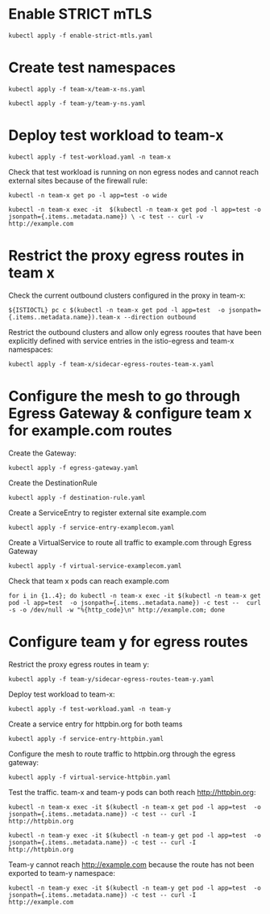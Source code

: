 # Enable STRICT mTLS
```kubectl apply -f enable-strict-mtls.yaml```

# Create test namespaces
```kubectl apply -f team-x/team-x-ns.yaml``` 

```kubectl apply -f team-y/team-y-ns.yaml```

# Deploy test workload to team-x
```kubectl apply -f test-workload.yaml -n team-x``` 

Check that test workload is running on non egress nodes and cannot reach external sites because of the firewall rule:   

```kubectl -n team-x get po -l app=test -o wide```

`kubectl -n team-x exec -it 
    $(kubectl -n team-x get pod -l app=test -o jsonpath={.items..metadata.name}) \
    -c test -- curl -v http://example.com
`

# Restrict the proxy egress routes in team x 

Check the current outbound clusters configured in the proxy in team-x: 

`
${ISTIOCTL} pc c $(kubectl -n team-x get pod -l app=test 
    -o jsonpath={.items..metadata.name}).team-x --direction outbound
`

Restrict the outbound clusters and allow only egress rooutes that have been explicitly defined with service entries in the istio-egress and team-x namespaces:

```kubectl apply -f team-x/sidecar-egress-routes-team-x.yaml```

# Configure the mesh to go through Egress Gateway & configure team x for example.com routes

Create the Gateway: 

```kubectl apply -f egress-gateway.yaml```

Create the DestinationRule 

```kubectl apply -f destination-rule.yaml```

Create a ServiceEntry to register external site example.com

```kubectl apply -f service-entry-examplecom.yaml```

Create a VirtualService to route all traffic to example.com through Egress Gateway

```kubectl apply -f virtual-service-examplecom.yaml```

Check that team x pods can reach example.com

`
for i in {1..4}; do
    kubectl -n team-x exec -it $(kubectl -n team-x get pod -l app=test 
        -o jsonpath={.items..metadata.name}) -c test -- 
    curl -s -o /dev/null -w "%{http_code}\n" http://example.com; done
`

# Configure team y for egress routes

Restrict the proxy egress routes in team y: 

```kubectl apply -f team-y/sidecar-egress-routes-team-y.yaml```

Deploy test workload to team-x:  

```kubectl apply -f test-workload.yaml -n team-y```

Create a service entry for httpbin.org for both teams

```kubectl apply -f service-entry-httpbin.yaml```

Configure the mesh to route traffic to httpbin.org through the egress gateway:

```kubectl apply -f virtual-service-httpbin.yaml```

Test the traffic. team-x and team-y pods can both reach http://httpbin.org:

`
kubectl -n team-x exec -it $(kubectl -n team-x get pod -l app=test 
    -o jsonpath={.items..metadata.name}) -c test -- curl -I http://httpbin.org
`

`
kubectl -n team-y exec -it $(kubectl -n team-y get pod -l app=test 
    -o jsonpath={.items..metadata.name}) -c test -- curl -I http://httpbin.org
`

Team-y cannot reach http://example.com because the route has not been exported to team-y namespace: 

`kubectl -n team-y exec -it $(kubectl -n team-y get pod -l app=test 
    -o jsonpath={.items..metadata.name}) -c test -- curl -I http://example.com
`